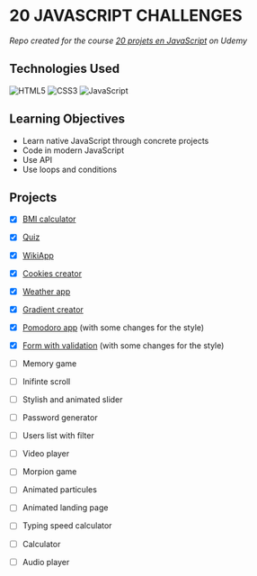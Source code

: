 # 20 JAVASCRIPT CHALLENGES

_Repo created for the course [20 projets en JavaScript](https://www.udemy.com/course/20-projets-en-javascript/) on Udemy_

## Technologies Used

![HTML5](https://img.shields.io/badge/html5-%23E34F26.svg?style=for-the-badge&logo=html5&logoColor=white)
![CSS3](https://img.shields.io/badge/css3-%231572B6.svg?style=for-the-badge&logo=css3&logoColor=white)
![JavaScript](https://img.shields.io/badge/javascript-%23323330.svg?style=for-the-badge&logo=javascript&logoColor=%23F7DF1E)

## Learning Objectives

- Learn native JavaScript through concrete projects
- Code in modern JavaScript
- Use API
- Use loops and conditions

## Projects

- [x] [BMI calculator](/1.%20IMC/)
- [x] [Quiz](/2.%20Quizz/)
- [x] [WikiApp](/3.%20WikiApp/)
- [x] [Cookies creator](/4.%20Cookies/)
- [x] [Weather app](/5.%20WeatherApp/)
- [x] [Gradient creator](/6.%20Gradient/)
- [x] [Pomodoro app](/7.%20Pomodoro/) (with some changes for the style)
- [x] [Form with validation](/8.%20ValidationForm/) (with some changes for the style)
- [ ] Memory game
- [ ] Inifinte scroll
- [ ] Stylish and animated slider
- [ ] Password generator
- [ ] Users list with filter
- [ ] Video player
- [ ] Morpion game
- [ ] Animated particules
- [ ] Animated landing page
- [ ] Typing speed calculator
- [ ] Calculator
- [ ] Audio player

